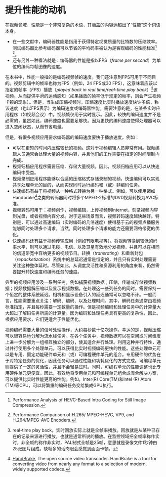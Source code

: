 # 提升性能的动机

在视频领域，性能是一个非常复杂的术语，其涵盖的内容远超出了“性能”这个词语本身。

* 在一些文献中，编码器性能是指用于获得特定视觉质量的比特数的压缩效率。测试编码器比参考编码器可以节省的平均码率被认为是客观编码的性能标准[^1] [^2]。
* 还有另外一种看法就是：编码器的性能是指以FPS（*frame per second*）为单位的编码每帧图像的速度。

在本书中，性能一般指的是编码视频帧的速度。我们还注意到FPS可用于不同目的。视频剪辑中的帧率也称为FPS（例如，24 FPS或30 FPS），这意味着应该以指定的帧率（*FPS*）播放（*played back in real time/real-time play back*）[^3]该视频，从而提供平滑的运动感知（如果播放的帧率低于规定的帧率，则会产生视频卡顿的现象）。但是，当生成压缩视频时，压缩速度比实时播放速度快许多倍，称该速度（也以FPS表示）为编码速度或编码器性能。需要注意的是，在某些实时应用程序（如视频会议）中，视频帧仅用于实时显示。因此，较快的编码速度并不是必需的，虽然如此，编码速度也需要足够快。因为更快的编码速度使得处理器可以进入空闲状态，从而节省电量。

但是，有很多视频应用要求编码器的编码速度要快于播放速度。例如：

* 可以在更短的时间内压缩较长的视频。这对于视频编辑人员非常有用。视频编辑人员通常会处理大量的视频内容，并且他们的工作需要在指定的时间限制内完成。
* 视频归档应用程序需要压缩、存储大量视频。因此，视频归档应用可以从快速编码中受益。
* 视频录制应用程序能够以合适的压缩格式存储录制的视频，快速编码可以实现共享处理单元的目的，从而实现同时运行编码和（或）非编码任务。
* 快速编码有益于将视频从一种格式转换为另一种格式。例如，可以使用诸如Handbrake[^4]之类的转码器同时将多个MPEG-2标准的DVD视频转换为AVC标准。
* 视频转码可用于：视频创作，视频编辑，上传视频到Internet，刻录视频内容到光盘，或者视频内容分发。对于这些场景而言，视频转码速度越快越好。特别是，可以通过高速编码（实时编码的几倍速度）使得基于云的视频点播服务能够同时处理多个请求。当然，同时处理多个请求的能力还需要网络带宽的优化。
* 快速编码还有益于视频传输应用（例如有限电视等）。将视频转换到较低的码率水平，则可以通过电缆、电信、以及卫星有效地分发视频，并且可以在相同的信道带宽中容纳更多的视频节目。转换（*transrating*）和重新封包（*repacketization*）系统中的总延迟通常是恒定的，并且只有实时处理需要关注这种整体延时。尽管如此，从调度灵活性和资源利用的角度来看，仍然需要提升转换速度和编码任务的速度。

典型的视频应用涉及一系列任务，例如捕获视频数据；压缩，传输或存储视频数据；视频数据解压缩以及显示视频数据。在处理这一些列任务的同时，需要保持一个恒定的整体系统延迟。相机和显示设备引入的延迟通常可以忽略不计。一般而言，性能需要重点关注：解码、编码、以及处理时间。其中，解码任务通常由视频标准指定，并且每秒需要一定数量的操作。但是视频编码和处理任务中的计算量大大超过了解码任务所需的计算量。因为编码和处理任务具有更高的复杂性，因此，根据应用要求，它们更适合于性能优化。

视频编码需要大量的信号处理操作，大约每秒数十亿次操作。幸运的是，视频压缩可以很容易地分解为流水线任务。在各个任务中，视频数据可以在空间或时间维度上进一步分解为一组相互独立的部分，使其适合并行处理。利用这种并行特性，通过并行使用多个处理单元，可以获得比实时视频编码更快的性能。这些处理单元可以是专用、固定功能硬件单元和（或）可编程硬件单元的组合。专用硬件的优势在于对特定任务的优化，因此任务可以通过性能和功耗优化的方式完成。可编程单元则提供了一定的灵活性，并且不会轻易过时。同时，可编程单元的性能调整也比专用硬件单元更便宜。因此，有效地将专用单元和可编程单元组合成混合解决方案，可以提供比实时性能更高的性能。例如，Inter(R) Core(TM)和Intel (R) Atom (TM)等CPU，可以将繁重的编码任务交给集成GPU执行。

[^1]: Performance Analysis of HEVC-Based Intra Coding for Still Image Compression.

[^2]: Performance Comparison of H.265/ MPEG-HEVC, VP9, and H.264/MPEG-AVC Encoders.

[^3]: real-time play back，实时回放实际上就是全帧率播放。回放就是从某种已存在的记录来源进行播放，也就是通常所说的播放。在监控领域把全帧率称作实时，非全帧的称作非实时，PAL制式全帧是25帧，意思就是录像文件1秒钟由25张图片组成。缺帧多的话肉眼会感觉到画面卡顿。

[^4]: [HandBrake](https://handbrake.fr), The open source video transcoder. HandBrake is a tool for converting video from nearly any format to a selection of modern, widely supported codecs.